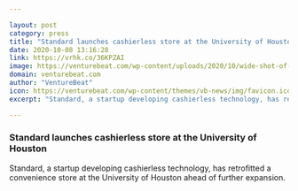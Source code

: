 ```yaml
---

layout: post
category: press
title: "Standard launches cashierless store at the University of Houston"
date: 2020-10-08 13:16:28
link: https://vrhk.co/36KPZAI
image: https://venturebeat.com/wp-content/uploads/2020/10/wide-shot-of-U-of-Houston-store-e1602134063236.jpg?w=1200&strip=all
domain: venturebeat.com
author: "VentureBeat"
icon: https://venturebeat.com/wp-content/themes/vb-news/img/favicon.ico
excerpt: "Standard, a startup developing cashierless technology, has retrofitted a convenience store at the University of Houston ahead of further expansion."

---
```


### Standard launches cashierless store at the University of Houston

Standard, a startup developing cashierless technology, has retrofitted a convenience store at the University of Houston ahead of further expansion.